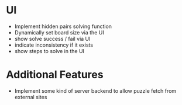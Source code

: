 # UI

- Implement hidden pairs solving function
- Dynamically set board size via the UI
- show solve success / fail via UI
- indicate inconsistency if it exists
- show steps to solve in the UI

# Additional Features

- Implement some kind of server backend to allow puzzle fetch from external sites